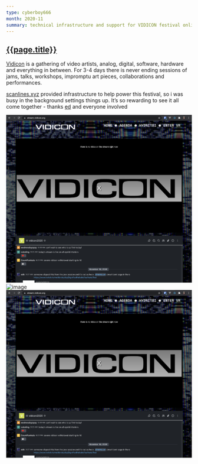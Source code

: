 ```yaml
---
type: cyberboy666
month: 2020-11
summary: technical infrastructure and support for VIDICON festival online
---
```


## [ {{page.title}} ]({{page.url}})

[Vidicon](https://vidicon.org/) is a gathering of video artists, analog, digital, software, hardware and everything in between. For 3-4 days there is never ending sessions of jams, talks, workshops, impromptu art pieces, collaborations and performances.

[scanlines.xyz](https://scanlines.xyz) provided infrastructure to help power this festival, so i was busy in the background settings things up. It’s so rewarding to see it all come together - thanks [ed](https://www.instagram.com/edwerk/) and everyone involved

![image](/images/cyberboy666/vidicon2020_1.png)
![image](/images/cyberboy666/vidicon2020_1.jpg)
![image](/images/cyberboy666/vidicon2020_1.png)
